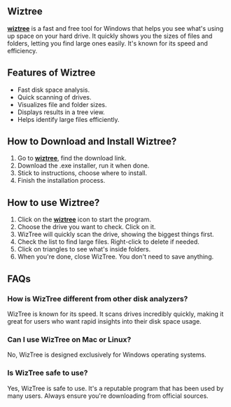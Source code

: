 ## Wiztree


**[wiztree]()** is a fast and free tool for Windows that helps you see what's using up space on your hard drive. It quickly shows you the sizes of files and folders, letting you find large ones easily. It's known for its speed and efficiency.


## Features of Wiztree

* Fast disk space analysis.
* Quick scanning of drives.
* Visualizes file and folder sizes.
* Displays results in a tree view.
* Helps identify large files efficiently.


## How to Download and Install Wiztree?

1. Go to **[wiztree](https://wiztreefree.com/)**, find the download link.
2. Download the .exe installer, run it when done.
3. Stick to instructions, choose where to install.
4. Finish the installation process.


## How to use Wiztree?

1. Click on the **[wiztree]()** icon to start the program.
2. Choose the drive you want to check. Click on it.
3. WizTree will quickly scan the drive, showing the biggest things first.
4. Check the list to find large files. Right-click to delete if needed.
5. Click on triangles to see what's inside folders.
6. When you're done, close WizTree. You don't need to save anything.


## FAQs


### How is WizTree different from other disk analyzers?
WizTree is known for its speed. It scans drives incredibly quickly, making it great for users who want rapid insights into their disk space usage.

### Can I use WizTree on Mac or Linux?
No, WizTree is designed exclusively for Windows operating systems.

### Is WizTree safe to use?
Yes, WizTree is safe to use. It's a reputable program that has been used by many users. Always ensure you're downloading from official sources.
